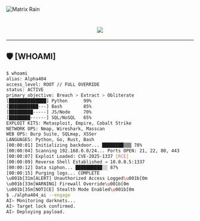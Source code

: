 <!--
██████╗ ██╗███╗   ███╗███████╗██████╗ ██████╗  ██████╗ ██████╗
██╔══██╗██║████╗ ████║██╔════╝██╔══██╗██╔══██╗██╔═══██╗██╔══██╗
██████╔╝██║██╔████╔██║█████╗  ██████╔╝██████╔╝██║   ██║██████╔╝
██╔═══╝ ██║██║╚██╔╝██║██╔══╝  ██╔══██╗██╔═══╝ ██║   ██║██╔═══╝ 
██║     ██║██║ ╚═╝ ██║███████╗██║  ██║██║     ╚██████╔╝██║     
╚═╝     ╚═╝╚═╝     ╚═╝╚══════╝╚═╝  ╚═╝╚═╝      ╚═════╝ ╚═╝     

Hacker Alias: Alpha404 | GitHub: hiterror | Email: Arfinafi69@gmail.com
Facebook: https://www.facebook.com/Arfinafi69 | Telegram: https://t.me/ARFINAFI
-->

![Matrix Rain](https://media.giphy.com/media/3o7TKP9FhGH8wTKq08/giphy.gif)

<h1 align="center">
  <img src="https://readme-typing-svg.herokuapp.com?font=Share+Tech+Mono&size=30&duration=3500&color=FF0000&center=true&vCenter=true&lines=ACCESS+GRANTED;Alpha404;System+Control+Active;Execute+Cyber+Protocol" />
</h1>

---

## 🛡 **[WHOAMI]**
```bash
$ whoami
alias: Alpha404
access_level: ROOT // FULL OVERRIDE
status: ACTIVE
primary_objective: Breach > Extract > Obliterate
[██████████████] Python      99%
[███████████---] Bash        85%
[█████████-----] JS/Node     70%
[████████------] SQL/NoSQL   65%
EXPLOIT KITS: Metasploit, Empire, Cobalt Strike
NETWORK OPS: Nmap, Wireshark, Masscan
WEB OPS: Burp Suite, SQLmap, XSSer
LANGUAGES: Python, Go, Rust, Bash
[00:00:01] Initializing backdoor... ████████▒▒▒ 78%
[00:00:04] Scanning 192.168.0.0/24... Ports OPEN: 21, 22, 80, 443
[00:00:07] Exploit Loaded: CVE-2025-1337 [RCE]
[00:00:09] Reverse Shell Established → 10.0.0.5:1337
[00:00:12] Data siphon... ██████████░░ 87%
[00:00:15] Purging logs... COMPLETE
\u001b[31m[ALERT] Unauthorized Access Logged\u001b[0m
\u001b[33m[WARNING] Firewall Override\u001b[0m
\u001b[35m[NOTICE] Stealth Mode Enabled\u001b[0m
$ ./alpha404_ai --engage
AI> Monitoring darknets...
AI> Target lock confirmed.
AI> Deploying payload.
